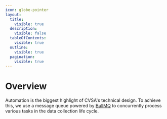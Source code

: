 ```yaml
---
icon: globe-pointer
layout:
  title:
    visible: true
  description:
    visible: false
  tableOfContents:
    visible: true
  outline:
    visible: true
  pagination:
    visible: true
---
```


# Overview

Automation is the biggest highlight of CVSA's technical design. To achieve this, we use a message queue powered by
[BullMQ](https://bullmq.io/) to concurrently process various tasks in the data collection life cycle.
